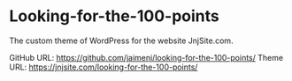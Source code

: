 # Looking-for-the-100-points

The custom theme of WordPress for the website JnjSite.com.

GitHub URL: https://github.com/jaimenj/looking-for-the-100-points/
Theme URL: https://jnjsite.com/looking-for-the-100-points/
